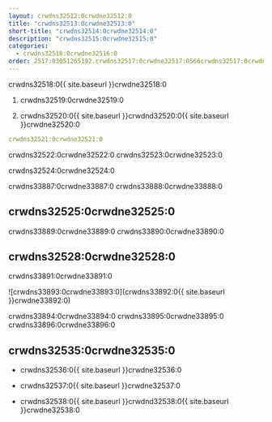 ```yaml
---
layout: crwdns32512:0crwdne32512:0
title: "crwdns32513:0crwdne32513:0"
short-title: "crwdns32514:0crwdne32514:0"
description: "crwdns32515:0crwdne32515:0"
categories:
  - crwdns32516:0crwdne32516:0
order: 2517:03051265192.crwdns32517:0crwdne32517:0566crwdns32517:0crwdne32517:038crwdns32517:0crwdne32517:0crwdns32517:0crwdne32517:0
---
```

crwdns32518:0{{ site.baseurl }}crwdne32518:0

1. crwdns32519:0crwdne32519:0

2. crwdns32520:0{{ site.baseurl }}crwdnd32520:0{{ site.baseurl }}crwdne32520:0

```yaml
crwdns32521:0crwdne32521:0
```

crwdns32522:0crwdne32522:0 crwdns32523:0crwdne32523:0

crwdns32524:0crwdne32524:0

crwdns33887:0crwdne33887:0 crwdns33888:0crwdne33888:0

## crwdns32525:0crwdne32525:0

crwdns33889:0crwdne33889:0 crwdns33890:0crwdne33890:0

## crwdns32528:0crwdne32528:0

crwdns33891:0crwdne33891:0

![crwdns33893:0crwdne33893:0](crwdns33892:0{{ site.baseurl }}crwdne33892:0)

crwdns33894:0crwdne33894:0 crwdns33895:0crwdne33895:0 crwdns33896:0crwdne33896:0

## crwdns32535:0crwdne32535:0

- crwdns32536:0{{ site.baseurl }}crwdne32536:0

- crwdns32537:0{{ site.baseurl }}crwdne32537:0

- crwdns32538:0{{ site.baseurl }}crwdnd32538:0{{ site.baseurl }}crwdne32538:0